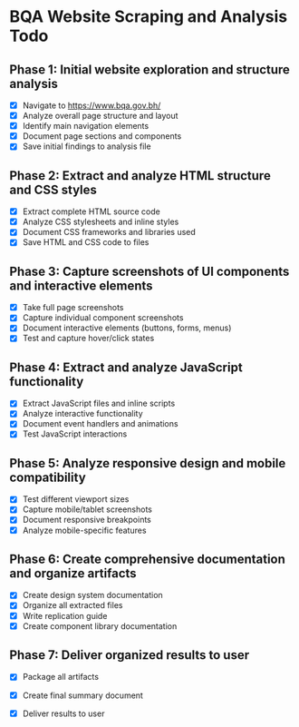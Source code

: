 # BQA Website Scraping and Analysis Todo

## Phase 1: Initial website exploration and structure analysis
- [x] Navigate to https://www.bqa.gov.bh/
- [x] Analyze overall page structure and layout
- [x] Identify main navigation elements
- [x] Document page sections and components
- [x] Save initial findings to analysis file

## Phase 2: Extract and analyze HTML structure and CSS styles
- [x] Extract complete HTML source code
- [x] Analyze CSS stylesheets and inline styles
- [x] Document CSS frameworks and libraries used
- [x] Save HTML and CSS code to files

## Phase 3: Capture screenshots of UI components and interactive elements
- [x] Take full page screenshots
- [x] Capture individual component screenshots
- [x] Document interactive elements (buttons, forms, menus)
- [x] Test and capture hover/click states

## Phase 4: Extract and analyze JavaScript functionality
- [x] Extract JavaScript files and inline scripts
- [x] Analyze interactive functionality
- [x] Document event handlers and animations
- [x] Test JavaScript interactions

## Phase 5: Analyze responsive design and mobile compatibility
- [x] Test different viewport sizes
- [x] Capture mobile/tablet screenshots
- [x] Document responsive breakpoints
- [x] Analyze mobile-specific features

## Phase 6: Create comprehensive documentation and organize artifacts
- [x] Create design system documentation
- [x] Organize all extracted files
- [x] Write replication guide
- [x] Create component library documentation

## Phase 7: Deliver organized results to user
- [x] Package all artifacts
- [x] Create final summary document
- [x] Deliver results to user

